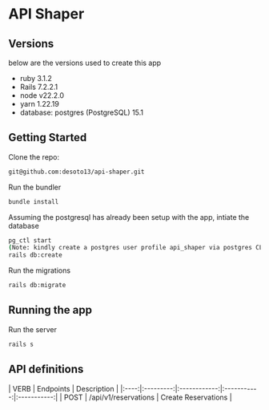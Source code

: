 # API Shaper

## Versions
below are the versions used to create this app
- ruby 3.1.2
- Rails 7.2.2.1
- node v22.2.0
- yarn 1.22.19
- database: postgres (PostgreSQL) 15.1

## Getting Started

Clone the repo:
```sh
git@github.com:desoto13/api-shaper.git
```

Run the bundler
```sh
bundle install
```

Assuming the postgresql has already been setup with the app, intiate the database
```sh
pg_ctl start
(Note: kindly create a postgres user profile api_shaper via postgres CLI) 
rails db:create
```
Run the migrations
```sh
rails db:migrate
```

## Running the app
Run the server
```sh
rails s
```

## API definitions

| VERB | Endpoints | Description |
|:----:|:---------:|:------------:|:-----------:|:-----------:|
| POST | /api/v1/reservations | Create Reservations |
